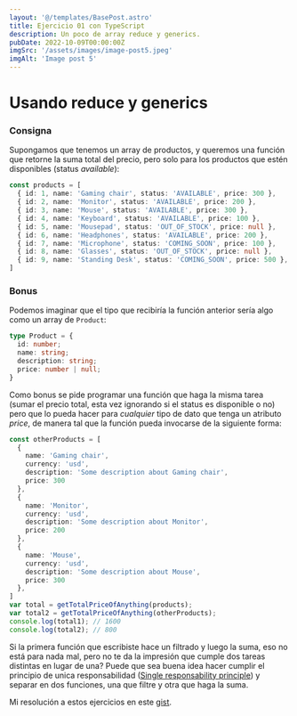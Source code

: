 ```yaml
---
layout: '@/templates/BasePost.astro'
title: Ejercicio 01 con TypeScript
description: Un poco de array reduce y generics.
pubDate: 2022-10-09T00:00:00Z
imgSrc: '/assets/images/image-post5.jpeg'
imgAlt: 'Image post 5'
---
```


# Usando reduce y generics

### Consigna

Supongamos que tenemos un array de productos, y queremos una función que retorne la suma total del precio,
pero solo para los productos que estén disponibles (status _available_):

```ts
const products = [
  { id: 1, name: 'Gaming chair', status: 'AVAILABLE', price: 300 },
  { id: 2, name: 'Monitor', status: 'AVAILABLE', price: 200 },
  { id: 3, name: 'Mouse', status: 'AVAILABLE', price: 300 },
  { id: 4, name: 'Keyboard', status: 'AVAILABLE', price: 100 },
  { id: 5, name: 'Mousepad', status: 'OUT_OF_STOCK', price: null },
  { id: 6, name: 'Headphones', status: 'AVAILABLE', price: 200 },
  { id: 7, name: 'Microphone', status: 'COMING_SOON', price: 100 },
  { id: 8, name: 'Glasses', status: 'OUT_OF_STOCK', price: null },
  { id: 9, name: 'Standing Desk', status: 'COMING_SOON', price: 500 },
]
```

### Bonus

Podemos imaginar que el tipo que recibiría la función anterior sería algo como un array de `Product`:

```ts
type Product = {
  id: number;
  name: string;
  description: string;
  price: number | null;
}
```

Como bonus se pide programar una función que haga la misma tarea (sumar el precio total, esta vez
ignorando si el status es disponible o no) pero que lo pueda hacer para _cualquier_ tipo de dato que
tenga un atributo _price_, de manera tal que la función pueda invocarse de la siguiente forma:

```ts
const otherProducts = [
  {
    name: 'Gaming chair',
    currency: 'usd',
    description: 'Some description about Gaming chair',
    price: 300
  },
  {
    name: 'Monitor',
    currency: 'usd',
    description: 'Some description about Monitor',
    price: 200
  },
  {
    name: 'Mouse',
    currency: 'usd',
    description: 'Some description about Mouse',
    price: 300
  },
]
var total = getTotalPriceOfAnything(products);
var total2 = getTotalPriceOfAnything(otherProducts);
console.log(total1); // 1600
console.log(total2); // 800
```

Si la primera función que escribiste hace un filtrado y luego la suma, eso no está para nada mal,
pero no te da la impresión que cumple dos tareas distintas en lugar de una? Puede que sea buena
idea hacer cumplir el principio de unica responsabilidad ([Single responsability principle]())
y separar en dos funciones, una que filtre y otra que haga la suma.

Mi resolución a estos ejercicios en este [gist](https://gist.github.com/alexodan/80882194608528bd08b805dce050ec08).
